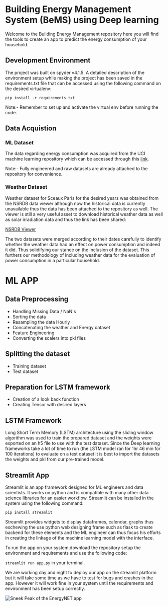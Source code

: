 # Building Energy Management System (BeMS) using Deep learning
Welcome to the Building Energy Management repository here you will find the tools to create an app to predict the energy consumption of your household.

## Development Environment
The project was built on spyder v4.1.5. A detailed description of the environment setup while making the project has been saved in the requirements.txt file that can be accessed using the following command on the desired virtualenv:

```pip install -r requirements.txt```

Note:- Remember to set up and activate the virtual env before running the code.

## Data Acquistion
### ML Dataset
The data regarding energy consumption was acquired from the UCI machine learning repository which can be accessed through this [link](https://archive.ics.uci.edu/ml/datasets/individual+household+electric+power+consumption).

Note:- Fully engineered and raw datasets are already attached to the repository for convenience. 

### Weather Dataset
Weather dataset for Sceaux Paris for the desired years was obtained from the NSRDB data viewer although now the historical data is currently unavailable thus the data has been attached to the repository as well. The viewer is still a very useful asset to download historical weather data as well as solar irradiation data and thus the link has been shared:

[NSRDB Viewer](https://maps.nrel.gov/nsrdb-viewer/?aL=x8CI3i%255Bv%255D%3Dt%26Jea8x6%255Bv%255D%3Dt%26Jea8x6%255Bd%255D%3D1%26VRLt_G%255Bv%255D%3Dt%26VRLt_G%255Bd%255D%3D2%26mcQtmw%255Bv%255D%3Dt%26mcQtmw%255Bd%255D%3D3&bL=clight&cE=0&lR=0&mC=48.77743198758074%2C2.3000693321228027&zL=15)

The two datasets were merged according to their dates carefully to identify whether the weather data had an effect on power consumption and indeed it did. Thus solidifying our stance on the inclusion of the dataset. This furthers our methodology of including weather data for the evaluation of power consumption in a particular household.

# ML APP
## Data Preprocessing
- Handling Missing Data / NaN's
- Sorting the data
- Resampling the data Hourly
- Concatenating the weather and Energy dataset
- Feature Engineering
- Converting the scalers into pkl files

## Splitting the dataset
- Training dataset
- Test dataset

## Preparation for LSTM framework
- Creation of a look back function 
- Creating Tensor with desired layers

## LSTM Framework
Long Short Term Memory (LSTM) architecture using the sliding window algorithm was used to train the prepared dataset and the weights were exported on an h5 file to use with the test dataset. Since the Deep learning frameworks take a lot of time to run (the LSTM model ran for 1hr 46 min for 100 iterations) to evaluate on a test dataset it is best to import the datasets the weights and pkl from our pre-trained model.

## Streamlit App
Streamlit is an app framework designed for ML engineers and data scientists. It works on python and is compatible with many other data science libraries for an easier workflow.
Streamlit can be installed in the system using the following command:

```pip install streamlit```

Streamlit provides widgets to display dataframes, calendar, graphs thus eschewing the use python web designing frame such as flask to create backend for these elements and the ML engineer can thus focus his efforts in creating the linkage of the machine learning model with the interface. 

To run the app on your system,download the repository setup the environment and requirements and use the following code:

```streamlit run app.py``` in your terminal.

We are working day and night to deploy our app on the streamlit platform but it will take some time as we have to test for bugs and crashes in the app. However it will work fine in your system until the requirements and environment has been setup correctly.


![Sneek Peak of the EnergyNET app](https://github.com/Nikhil-Mudgal/EnergyNET/blob/main/Images/EDA.jpg?raw=true)












